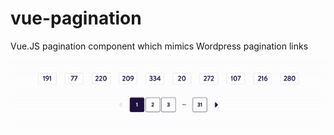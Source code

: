 # vue-pagination
Vue.JS pagination component which mimics Wordpress pagination links

![foo](https://raw.githubusercontent.com/zenithtech/vue-pagination/master/menu.gif)


